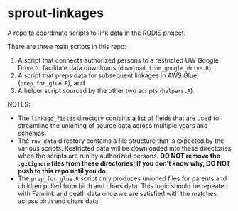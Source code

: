 # sprout-linkages
A repo to coordinate scripts to link data in the RODIS project.

There are three main scripts in this repo: 

1. A script that connects authorized persons to a restricted UW Google Drive to facilitate data downloads (`download_from_google_drive.R`),  
2. A script that preps data for subsequent linkages in AWS Glue (`prep_for_glue.R`), and 
3. A helper script sourced by the other two scripts (`helpers.R`). 

NOTES: 

* The `linkage_fields` directory contains a list of fields that are used to streamline the unioning of source data across multiple years and schemas. 
* The `raw_data` directory contains a file structure that is expected by the various scripts. Restricted data will be downloaded into these directories when the scripts are run by authorized persons. **DO NOT remove the `.gitignore` files from these directories! If you don't know why, DO NOT push to this repo until you do.**
* The `prep_for_glue.R` script only produces unioned files for parents and children pulled from birth and chars data. This logic should be repeated with Famlink and death data once we are satisfied with the matches across birth and chars data. 
